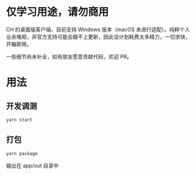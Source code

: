 # 仅学习用途，请勿商用 #

CH 的桌面版客户端，目前支持 Windows 版本（macOS 未进行适配）。纯粹个人业余堆砌，非官方支持可能会跟不上更新，因此没计划耗费太多精力，一切求快，开箱即用。

一些细节尚未补全，如有朋友愿意贡献代码，欢迎 PR。

# 用法 #

## 开发调测 ##

```sh
yarn start
```

## 打包 ##

```sh
yarn package
```

输出在 app/out 目录中
